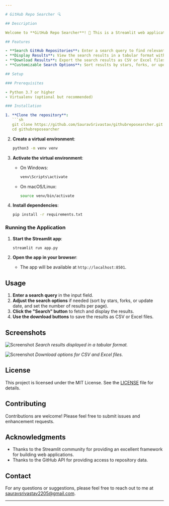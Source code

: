 ```yaml
---

# GitHub Repo Searcher 🔍

## Description

Welcome to **GitHub Repo Searcher**! 🚀 This is a Streamlit web application designed to help you search for GitHub repositories based on a query and view the results in a tabular format. You can also download the results in CSV or Excel format for further analysis.

## Features

- **Search GitHub Repositories**: Enter a search query to find relevant repositories.
- **Display Results**: View the search results in a tabular format with details such as repository name, description, URL, stars, forks, creation date, and last update date.
- **Download Results**: Export the search results as CSV or Excel files.
- **Customizable Search Options**: Sort results by stars, forks, or update date, and adjust the number of results per page.

## Setup

### Prerequisites

- Python 3.7 or higher
- Virtualenv (optional but recommended)

### Installation

1. **Clone the repository**:
   ```sh
   git clone https://github.com/SauravSrivastav/githubreposearcher.git
   cd githubreposearcher
   ```

2. **Create a virtual environment**:
   ```sh
   python3 -m venv venv
   ```

3. **Activate the virtual environment**:
   - On Windows:
     ```sh
     venv\Scripts\activate
     ```
   - On macOS/Linux:
     ```sh
     source venv/bin/activate
     ```

4. **Install dependencies**:
   ```sh
   pip install -r requirements.txt
   ```

### Running the Application

1. **Start the Streamlit app**:
   ```sh
   streamlit run app.py
   ```

2. **Open the app in your browser**:
   - The app will be available at `http://localhost:8501`.

## Usage

1. **Enter a search query** in the input field.
2. **Adjust the search options** if needed (sort by stars, forks, or update date, and set the number of results per page).
3. **Click the "Search" button** to fetch and display the results.
4. **Use the download buttons** to save the results as CSV or Excel files.

## Screenshots

![Screenshot](screenshots/search_results.png)
*Search results displayed in a tabular format.*

![Screenshot](screenshots/download_options.png)
*Download options for CSV and Excel files.*

## License

This project is licensed under the MIT License. See the [LICENSE](LICENSE) file for details.

## Contributing

Contributions are welcome! Please feel free to submit issues and enhancement requests.

## Acknowledgments

- Thanks to the Streamlit community for providing an excellent framework for building web applications.
- Thanks to the GitHub API for providing access to repository data.

## Contact

For any questions or suggestions, please feel free to reach out to me at [sauravsrivastav2205@gmail.com](mailto:sauravsrivastav2205@gmail.com).

---
```

